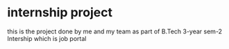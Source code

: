 # internship project


this is the project done by me and my team as part of B.Tech 3-year sem-2 Intership which is job portal   